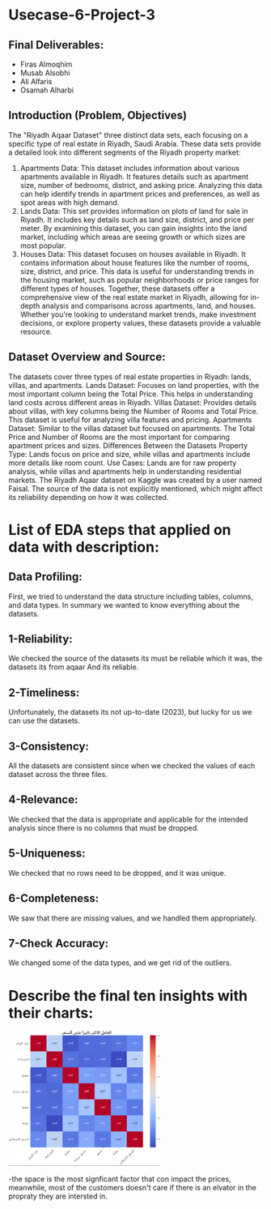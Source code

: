 # Usecase-6-Project-3


## Final Deliverables:
- Firas Almoqhim
- Musab Alsobhi
- Ali Alfaris
- Osamah Alharbi 

## Introduction (Problem, Objectives)
The "Riyadh Aqaar Dataset" three distinct data sets, each focusing on a specific type of real estate in Riyadh, Saudi Arabia. These data sets provide a detailed look into different segments of the Riyadh property market:
1.	Apartments Data: This dataset includes information about various apartments available in Riyadh. It features details such as apartment size, number of bedrooms, district, and asking price. Analyzing this data can help identify trends in apartment prices and preferences, as well as spot areas with high demand.
2.	Lands Data: This set provides information on plots of land for sale in Riyadh. It includes key details such as land size, district, and price per meter. By examining this dataset, you can gain insights into the land market, including which areas are seeing growth or which sizes are most popular.
3.	Houses Data: This dataset focuses on houses available in Riyadh. It contains information about house features like the number of rooms, size, district, and price. This data is useful for understanding trends in the housing market, such as popular neighborhoods or price ranges for different types of houses.
Together, these datasets offer a comprehensive view of the real estate market in Riyadh, allowing for in-depth analysis and comparisons across apartments, land, and houses. Whether you're looking to understand market trends, make investment decisions, or explore property values, these datasets provide a valuable resource.

## Dataset Overview and Source:
The datasets cover three types of real estate properties in Riyadh: lands, villas, and apartments. Lands Dataset: Focuses on land properties, with the most important column being the Total Price. This helps in understanding land costs across different areas in Riyadh. Villas Dataset: Provides details about villas, with key columns being the Number of Rooms and Total Price. This dataset is useful for analyzing villa features and pricing. Apartments Dataset: Similar to the villas dataset but focused on apartments. The Total Price and Number of Rooms are the most important for comparing apartment prices and sizes. Differences Between the Datasets Property Type: Lands focus on price and size, while villas and apartments include more details like room count. Use Cases: Lands are for raw property analysis, while villas and apartments help in understanding residential markets. The Riyadh Aqaar dataset on Kaggle was created by a user named Faisal. The source of the data is not explicitly mentioned, which might affect its reliability depending on how it was collected.



# List of EDA steps that applied on data with description:
## Data Profiling:
First, we tried to understand the data structure including tables, columns, and data types. 
In summary we wanted to know everything about the datasets. 

## 1-Reliability: 
We checked the source of the datasets its must be reliable which it was, the datasets its from aqaar 
And its reliable.

## 2-Timeliness: 
Unfortunately, the datasets its not up-to-date (2023), but lucky for us we can use the datasets.

 ## 3-Consistency:
All the datasets are consistent since when we checked the values of each dataset across the three files.

## 4-Relevance:
We checked that the data is appropriate and applicable for the intended analysis since there is no columns that must be dropped. 

## 5-Uniqueness:
We checked that no rows need to be dropped, and it was unique.

## 6-Completeness:
We saw that there are missing values, and we handled them appropriately. 

## 7-Check Accuracy:
We changed some of the data types, and we get rid of the outliers. 

# Describe the final ten insights with their charts:

<img src="mFactors.png" alt="Heatmap" width="300"/>

-the space is the most signficant factor that con impact the prices,
meanwhile, most of the customers doesn't care if there is an elvator in the propraty they are intersted in.





